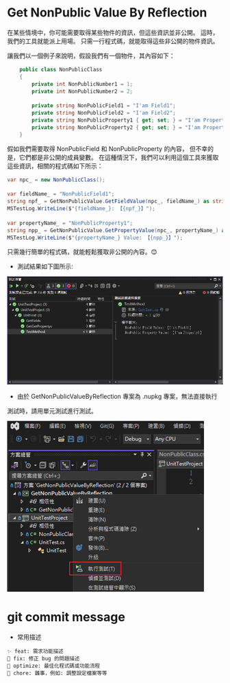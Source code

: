 # Get NonPublic Value By Reflection   
在某些情境中，你可能需要取得某些物件的資訊，但這些資訊並非公開。
這時，我們的工具就能派上用場。
只需一行程式碼，就能取得這些非公開的物件資訊。

讓我們以一個例子來說明，假設我們有一個物件，其內容如下：
``` C#
    public class NonPublicClass
    {
        private int NonPublicNumber1 = 1;
        private int NonPublicNumber2 = 2;

        private string NonPublicField1 = "I'am Field1";
        private string NonPublicField2 = "I'am Field2";
        private string NonPublicProperty1 { get; set; } = "I'am Property1";
        private string NonPublicProperty2 { get; set; } = "I'am Property2";
    }
```
假如我們需要取得 NonPublicField 和 NonPublicProperty 的內容，
但不幸的是，它們都是非公開的成員變數。
在這種情況下，我們可以利用這個工具來獲取這些資訊，相關的程式碼如下所示：
``` C#
var npc_ = new NonPublicClass();

var fieldName_ = "NonPublicField1";
string npf_ = GetNonPublicValue.GetFieldValue(npc_, fieldName_) as string;
MSTestLog.WriteLine($"{fieldName_}: 【{npf_}】");

var propertyName_ = "NonPublicProperty1";
string npp_ = GetNonPublicValue.GetPropertyValue(npc_, propertyName_) as string;
MSTestLog.WriteLine($"{propertyName_} Value: 【{npp_}】");
```
只需幾行簡單的程式碼，就能輕鬆獲取非公開的內容。😊

- 測試結果如下圖所示:

![UnitTest](./docs/NonPublicClassUnitTest.png)

- 由於 GetNonPublicValueByReflection 專案為 .nupkg 專案，無法直接執行

測試時，請用單元測試進行測試。

![單元測試](./docs/UnitTestMenu.png)

# git commit message
- 常用描述
```
✨ feat: 需求功能描述
🐛 fix: 修正 bug 的問題描述
💄 optimize: 最佳化程式碼或功能流程
🔧 chore: 雜事，例如: 調整設定檔案等等 
```

